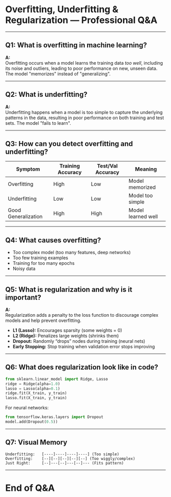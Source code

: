# Overfitting, Underfitting & Regularization — Professional Q&A

---

## Q1: What is overfitting in machine learning?

**A:**  
Overfitting occurs when a model learns the training data *too well*, including its noise and outliers, leading to poor performance on new, unseen data. The model "memorizes" instead of "generalizing".

---

## Q2: What is underfitting?

**A:**  
Underfitting happens when a model is too simple to capture the underlying patterns in the data, resulting in poor performance on both training and test sets. The model "fails to learn".

---

## Q3: How can you detect overfitting and underfitting?

| Symptom             | Training Accuracy | Test/Val Accuracy | Meaning         |
|---------------------|------------------|-------------------|-----------------|
| Overfitting         | High             | Low               | Model memorized |
| Underfitting        | Low              | Low               | Model too simple|
| Good Generalization | High             | High              | Model learned well |

---

## Q4: What causes overfitting?

- Too complex model (too many features, deep networks)
- Too few training examples
- Training for too many epochs
- Noisy data

---

## Q5: What is regularization and why is it important?

**A:**  
Regularization adds a penalty to the loss function to discourage complex models and help prevent overfitting.

- **L1 (Lasso):** Encourages sparsity (some weights = 0)
- **L2 (Ridge):** Penalizes large weights (shrinks them)
- **Dropout:** Randomly “drops” nodes during training (neural nets)
- **Early Stopping:** Stop training when validation error stops improving

---

## Q6: What does regularization look like in code?

```python
from sklearn.linear_model import Ridge, Lasso
ridge = Ridge(alpha=1.0)
lasso = Lasso(alpha=0.1)
ridge.fit(X_train, y_train)
lasso.fit(X_train, y_train)
```

For neural networks:

```python
from tensorflow.keras.layers import Dropout
model.add(Dropout(0.5))
```

---

## Q7: Visual Memory

```
Underfitting:   [----]----]----]----] (Too simple)
Overfitting:    [--][--][--][--][--] (Too wiggly/complex)
Just Right:     [--]---[--]---[--]--- (Fits pattern)
```

---

# End of Q&A
